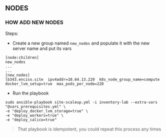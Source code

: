 ## NODES

### HOW ADD NEW NODES

Steps:

* Create a new group named `new_nodes` and populate it with the new server name and put its vars

```
[node:children]
new_nodes
...
...
[new_nodes]
lb343.enciso.site  ipv4addr=10.64.13.220  k8s_node_group_name=compute  docker_lvm_setup=true  max_pods_per_node=220
```

* Run the playbook

```
sudo ansible-playbook site-scaleup.yml -i inventory-lab --extra-vars "@vars_prerequisites.yml" \
-e "deploy_docker_lvm_storage=true" \
-e "deploy_workers=true" \
-e "deploy_calico=true"
```


> That playbook is idempotent, you could repeat this process any times
